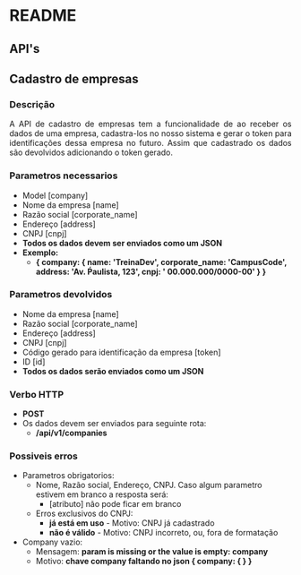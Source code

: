 # README

## API's

## Cadastro de empresas

### Descrição
<p align="justify"> A API de cadastro de empresas tem a funcionalidade de ao receber os dados de uma empresa, cadastra-los no nosso sistema e gerar o token para identificações dessa empresa no futuro. Assim que cadastrado os dados são devolvidos adicionando o token gerado.</p>

### Parametros necessarios
- Model [company]
- Nome da empresa [name]
- Razão social [corporate_name]
- Endereço [address]
- CNPJ [cnpj]
- __Todos os dados devem ser enviados como um JSON__
- __Exemplo:__
  - __{ company: { name: 'TreinaDev', corporate_name: 'CampusCode', address: 'Av. Ṕaulista, 123', cnpj: ' 00.000.000/0000-00' } }__

### Parametros devolvidos
- Nome da empresa [name]
- Razão social [corporate_name]
- Endereço [address]
- CNPJ [cnpj]
- Código gerado para identificação da empresa [token]
- ID [id]
- __Todos os dados serão enviados como um JSON__

### Verbo HTTP
- __POST__
- Os dados devem ser enviados para  seguinte rota:
  - __/api/v1/companies__

### Possiveis erros
- Parametros obrigatorios:
  - Nome, Razão social, Endereço, CNPJ. Caso algum parametro estivem em branco a resposta será:
    - [atributo] não pode ficar em branco
  - Erros exclusivos do CNPJ:
    - __já está em uso__ - Motivo: CNPJ já cadastrado
    - __não é válido__ - Motivo: CNPJ incorreto, ou, fora de formatação
- Company vazio:
  - Mensagem: __param is missing or the value is empty: company__
  - Motivo: __chave company faltando no json { company: { } }__